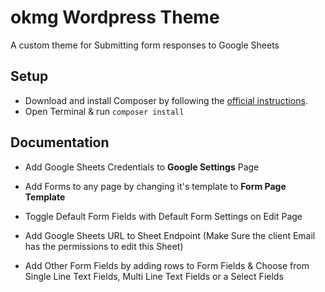 # okmg Wordpress Theme

A custom theme for Submitting form responses to Google Sheets

## Setup

- Download and install Composer by following the [official instructions](https://getcomposer.org/download/).
- Open Terminal & run ``` composer install ```


## Documentation

- Add Google Sheets Credentials to **Google Settings** Page

- Add Forms to any page by changing it's template to **Form Page Template**

- Toggle Default Form Fields with Default Form Settings on Edit Page

- Add Google Sheets URL to Sheet Endpoint (Make Sure the client Email has the permissions to edit this Sheet)

- Add Other Form Fields by adding rows to Form Fields & Choose from Single Line Text Fields, Multi Line Text Fields or a Select Fields
